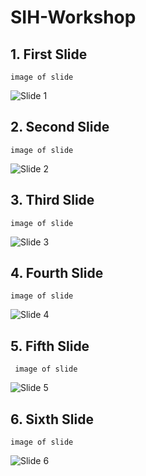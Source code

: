 # SIH-Workshop

## 1. First Slide
    image of slide
![Slide 1](https://github.com/user-attachments/assets/458c0859-493e-450e-91d1-f86c627298c9)

    
## 2. Second Slide
    image of slide
![Slide 2](https://github.com/user-attachments/assets/f183b538-cbc5-4f28-b2c4-1118538333e3)


    
## 3. Third Slide
    image of slide
![Slide 3](https://github.com/user-attachments/assets/6d13cb46-76f8-4c74-88f0-1511e53ff2ec)


    
## 4. Fourth Slide
    image of slide
![Slide 4](https://github.com/user-attachments/assets/6b1135b5-5d53-4a9f-81b8-4de4dfdc6031)

    
## 5. Fifth Slide
     image of slide

    
![Slide 5](https://github.com/user-attachments/assets/cbdea9ac-57f2-4240-aa52-3b38e0d9d214)


## 6. Sixth Slide
    image of slide
![Slide 6](https://github.com/user-attachments/assets/040ee1d6-eff7-47c5-adcb-71823ffdc59a)

    
